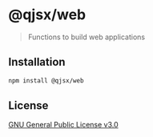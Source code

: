 # @qjsx/web

> Functions to build web applications

## Installation

```bash
npm install @qjsx/web
```

## License

[GNU General Public License v3.0](https://www.gnu.org/licenses/gpl-3.0.html)
